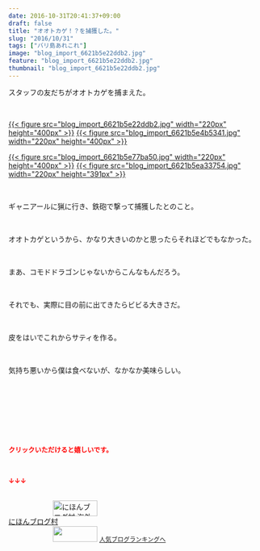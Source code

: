 ```yaml
---
date: 2016-10-31T20:41:37+09:00
draft: false
title: "オオトカゲ！？を捕獲した。"
slug: "2016/10/31"
tags: ["バリ島あれこれ"]
image: "blog_import_6621b5e22ddb2.jpg"
feature: "blog_import_6621b5e22ddb2.jpg"
thumbnail: "blog_import_6621b5e22ddb2.jpg"
---
```

<p>スタッフの友だちがオオトカゲを捕まえた。</p><p> </p><p><a href="blog_import_6621b5e344337.jpg">{{< figure src="blog_import_6621b5e22ddb2.jpg" width="220px" height="400px" >}}</a> <a href="blog_import_6621b5e5caa23.jpg">{{< figure src="blog_import_6621b5e4b5341.jpg" width="220px" height="400px" >}}</a></p><p><a href="blog_import_6621b5e88b947.jpg">{{< figure src="blog_import_6621b5e77ba50.jpg" width="220px" height="400px" >}}</a> <a href="blog_import_6621b5eb4a179.jpg">{{< figure src="blog_import_6621b5ea33754.jpg" width="220px" height="391px" >}}</a></p><p> </p><p>ギャニアールに猟に行き、鉄砲で撃って捕獲したとのこと。</p><p> </p><p>オオトカゲというから、かなり大きいのかと思ったらそれほどでもなかった。</p><p> </p><p>まあ、コモドドラゴンじゃないからこんなもんだろう。</p><p> </p><p>それでも、実際に目の前に出てきたらビビる大きさだ。</p><p> </p><p>皮をはいでこれからサティを作る。</p><p> </p><p>気持ち悪いから僕は食べないが、なかなか美味らしい。</p><p> </p><p> </p><p> </p><p> </p><p><font color="#ff0000" size="2"><strong>クリックいただけると嬉しいです。</strong></font></p><p></p><p> </p><p><font color="#ff0000" size="2"><strong>↓↓↓</strong></font></p><p><br/><a href="ranking.html?p_cid=01260127" target="_blank"><img width="88" height="31" alt="にほんブログ村 海外生活ブログ バリ島情報へ" src="data:image/svg+xml;charset=utf-8,%3Csvg%20xmlns%3D%22http%3A%2F%2Fwww.w3.org%2F2000%2Fsvg%22%20title%3D%22Placeholder%20for%20Images%22%20role%3D%22presentation%22%20viewBox%3D%220%200%2088%2031%22%20%2F%3E" border="0" data-src="https://img-proxy.blog-video.jp/images?url=http%3A%2F%2Foverseas.blogmura.com%2Fbali%2Fimg%2Fbali88_31.gif" style="aspect-ratio: auto 88 / 31;"/><noscript><img width="88" height="31" alt="にほんブログ村 海外生活ブログ バリ島情報へ" src="https://img-proxy.blog-video.jp/images?url=http%3A%2F%2Foverseas.blogmura.com%2Fbali%2Fimg%2Fbali88_31.gif" border="0"></noscript></a><br/><a href="ranking.html?p_cid=01260127" target="_blank">にほんブログ村</a><br/><a title="人気ブログランキングへ" href="link.php?1804582"><img width="88" height="31" src="data:image/svg+xml;charset=utf-8,%3Csvg%20xmlns%3D%22http%3A%2F%2Fwww.w3.org%2F2000%2Fsvg%22%20title%3D%22Placeholder%20for%20Images%22%20role%3D%22presentation%22%20viewBox%3D%220%200%2088%2031%22%20%2F%3E" border="0" data-src="https://blog.with2.net/img/banner/banner_22.gif" style="aspect-ratio: auto 88 / 31;"/><noscript><img width="88" height="31" src="https://blog.with2.net/img/banner/banner_22.gif" border="0"></noscript></a> <a style="font-size: 12px;" href="link.php?1804582">人気ブログランキングへ</a></p>

